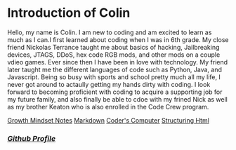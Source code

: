 # <strong>Introduction of Colin</strong>

<p>Hello, my name is Colin. I am new to coding and am excited to learn as much as I can.I first learned about coding when I was in 6th grade. My close friend Nickolas Terrance taught me about basics of hacking, Jailbreaking devices, JTAGS, DDoS, hex code RGB mods, and other mods on a couple vdieo games. Ever since then I have been in love with technology. My friend later taught me the different languages of code such as Python, Java, and Javascript. Being so busy with sports and school pretty much all my life, I never got around to actaully getting my hands dirty with coding. I look forward to becoming proficient with coding to acquire a supporting job for my future family, and also finally be able to cdoe with my frined Nick as well as my brother Keaton who is also enrolled in the Code Crew program.</p>

[Growth Mindset Notes](https://cjornes.github.io/reading-notes/growthmindset)
[Markdown](https://cjornes.github.io/reading-notes/Markdown)
[Coder's Computer](https://cjornes.github.io/reading-notes/Coder-Computer)
[Structuring Html](https://cjornes.github.io/reading-notes/structure-html)
### <em>[Github Profile](https://github.com/cjornes)</em>